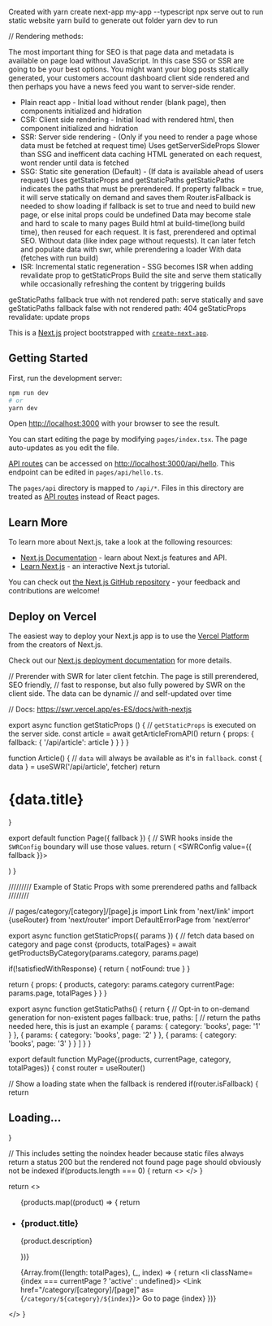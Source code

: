 
Created with yarn create next-app my-app --typescript
npx serve out to run static website
yarn build to generate out folder
yarn dev to run

// Rendering methods: 

The most important thing for SEO is that page data and metadata is available on page load without JavaScript. 
In this case SSG or SSR are going to be your best options.
You might want your blog posts statically generated, your customers account dashboard client side rendered and
then perhaps you have a news feed you want to server-side render.

- Plain react app - 
    Initial load without render (blank page), then components initialized and hidration
- CSR: Client side rendering - 
    Initial load with rendered html, then component initialized and hidration
- SSR: Server side rendering - (Only if you need to render a page whose data must be fetched at request time)
    Uses getServerSideProps
    Slower than SSG and inefficent data caching
    HTML generated on each request, wont render until data is fetched
- SSG: Static site generation (Default) - (If data is available ahead of users request)
    Uses getStaticProps and getStaticPaths
    getStaticPaths indicates the paths that must be prerendered. If property fallback = true, it will 
      serve statically on demand and saves them
    Router.isFallback is needed to show loading if fallback is set to true and need to build new page, or else
      inital props could be undefined
    Data may become stale and hard to scale to many pages
    Build html at build-time(long build time), then reused for each request. It is fast, prerendered and 
      optimal SEO.
    Without data (like index page without requests). It can later fetch and populate data with swr, 
      while prerendering a loader
    With data (fetches with run build)
- ISR: Incremental static regeneration -
    SSG becomes ISR when adding revalidate prop to getStaticProps
    Build the site and serve them statically while occasionally refreshing the content by triggering builds

geStaticPaths fallback true with not rendered path: serve statically and save
geStaticPaths fallback false with not rendered path: 404
geStaticProps revalidate: update props


This is a [Next.js](https://nextjs.org/) project bootstrapped with [`create-next-app`](https://github.com/vercel/next.js/tree/canary/packages/create-next-app).

## Getting Started

First, run the development server:

```bash
npm run dev
# or
yarn dev
```

Open [http://localhost:3000](http://localhost:3000) with your browser to see the result.

You can start editing the page by modifying `pages/index.tsx`. The page auto-updates as you edit the file.

[API routes](https://nextjs.org/docs/api-routes/introduction) can be accessed on [http://localhost:3000/api/hello](http://localhost:3000/api/hello). This endpoint can be edited in `pages/api/hello.ts`.

The `pages/api` directory is mapped to `/api/*`. Files in this directory are treated as [API routes](https://nextjs.org/docs/api-routes/introduction) instead of React pages.

## Learn More

To learn more about Next.js, take a look at the following resources:

- [Next.js Documentation](https://nextjs.org/docs) - learn about Next.js features and API.
- [Learn Next.js](https://nextjs.org/learn) - an interactive Next.js tutorial.

You can check out [the Next.js GitHub repository](https://github.com/vercel/next.js/) - your feedback and contributions are welcome!

## Deploy on Vercel

The easiest way to deploy your Next.js app is to use the [Vercel Platform](https://vercel.com/new?utm_medium=default-template&filter=next.js&utm_source=create-next-app&utm_campaign=create-next-app-readme) from the creators of Next.js.

Check out our [Next.js deployment documentation](https://nextjs.org/docs/deployment) for more details.

// Prerender with SWR for later client fetchin. The page is still prerendered, SEO friendly,
// fast to response, but also fully powered by SWR on the client side. The data can be dynamic
// and self-updated over time

// Docs: https://swr.vercel.app/es-ES/docs/with-nextjs

 export async function getStaticProps () {
  // `getStaticProps` is executed on the server side.
  const article = await getArticleFromAPI()
  return {
    props: {
      fallback: {
        '/api/article': article
      }
    }
  }
}

function Article() {
  // `data` will always be available as it's in `fallback`.
  const { data } = useSWR('/api/article', fetcher)
  return <h1>{data.title}</h1>
}

export default function Page({ fallback }) {
  // SWR hooks inside the `SWRConfig` boundary will use those values.
  return (
    <SWRConfig value={{ fallback }}>
      <Article />
    </SWRConfig>
  )
}


///////// Example of Static Props with some prerendered paths and fallback ////////

// pages/category/[category]/[page].js
import Link from 'next/link'
import {useRouter} from 'next/router'
import DefaultErrorPage from 'next/error'

export async function getStaticProps({ params }) {
  // fetch data based on category and page
  const {products, totalPages} = await getProductsByCategory(params.category, params.page)

  if(!satisfiedWithResponse) {
    return {
      notFound: true
    }
  }

  return {
    props: {
      products,
      category: params.category
      currentPage: params.page,
      totalPages
    }
  }
}

export async function getStaticPaths() {
  return {
    // Opt-in to on-demand generation for non-existent pages
    fallback: true,
    paths: [
       // return the paths needed here, this is just an example
       { params: { category: 'books', page: '1' } },
       { params: { category: 'books', page: '2' } },
       { params: { category: 'books', page: '3' } }
    ]
  }
}

export default function MyPage({products, currentPage, category, totalPages}) {
  const router = useRouter()

  // Show a loading state when the fallback is rendered
  if(router.isFallback) {
     return <h1>Loading...</h1>
  }

  // This includes setting the noindex header because static files always return a status 200 but the rendered not found page page should obviously not be indexed
  if(products.length === 0) {
    return <>
      <Head>
        <meta name="robots" content="noindex">
      </Head>
      <DefaultErrorPage statusCode={404} />
    </>
  }

  
  return <>
    <ul>
      {products.map((product) => {
         return <li>
           <h3>{product.title}</h3>
           <p>{product.description}</p>
         </li>
      })}
    </ul>
    <ul>
	  {Array.from({length: totalPages}, (_, index) => {
         return <li className={index === currentPage ? 'active' : undefined}>
           <Link href="/category/[category]/[page]" as={`/category/${category}/${index}`}>
             <a>Go to page {index}</a>
           </Link>
         </li>
      })}
    </ul>
  </>
}